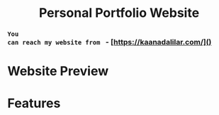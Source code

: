 <h1 align="center">Personal Portfolio Website </h1>

### <code>You can reach my website from </code> - **[https://kaanadalilar.com/]()**

# Website Preview

# Features